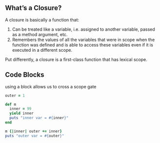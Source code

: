 What’s a Closure?
---
A closure is basically a function that:

1. Can be treated like a variable, i.e. assigned to another variable, passed as a method argument, etc.
2. Remembers the values of all the variables that were in scope when the function was defined and is able to access these variables even if it is executed in a different scope.

Put differently, a closure is a first-class function that has lexical scope.

Code Blocks
---
using a block allows us to cross a scope gate
```ruby
outer = 1

def m
  inner = 99
  yield inner
  puts "inner var = #{inner}"
end

m {|inner| outer += inner}
puts "outer var = #{outer}"
```
